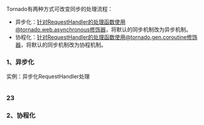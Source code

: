Tornado有两种方式可改变同步的处理流程：

* 异步化：针对RequestHandler的处理函数使用@tornado.web.asynchronous修饰器，将默认的同步机制改为异步机制。
* 协程化：针对RequestHandler的处理函数使用@tornado.gen.coroutine修饰器，将默认的同步机制改为协程机制。

### 1、异步化

实例：异步化RequestHandler处理

```

```

### 23

### 2、协程化



